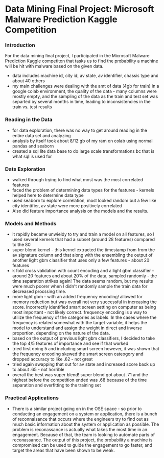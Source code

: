 # Data Mining Final Project: Microsoft Malware Prediction Kaggle Competition
### Introduction
For the data mining final project, I participated in the Microsoft Malware Prediction Kaggle competiton that tasks us to find the probability a machine will be hit with malware based on the given data. 
- data includes machine id, city id, av state, av identifier, chassis type and about 40 others
- my main challenges were dealing with the amt of data (4gb for train) in a google colab environment, the quality of the data - many columns were mostly empty, and the sampling of the data as the train and test set was separted by several months in time, leading to inconsistencies in the train vs. test results

### Reading in the Data
- for data exploration, there was no way to get around reading in the entire data set and analyzing
- analysis by itself took about  8/12 gb of my ram on colab using normal pandas and seaborn
- created a sql lite data base to do large scale transformations bc that is what sql is used for

### Data Exploration
- walked through trying to find what most was the most correlated features
- faced the problem of determining data types for the features - kernels helped here to determine data type
- used seaborn to explore correlation, most looked random but a few like city identifier, av state were more positively correlated
- Also did feature importance analysis on the models and the results.

### Models and Methods
- it rapidly became unwieldy to try and train a model on all features, so I used several kernels that had a subset (around 28 features) compared to the 80
- super blend kernel - this kernel extracted the timestamp from from the av signature column and that along with the ensembling the output of another light gbm classifier that uses only a few features - about 20 features
- k fold cross validation with count encoding and a light gbm classifier - around 20 features and about 20% of the data, sampled randomly - the time separation strikes again! The data seems random, but my results were much poorer when I didn't randomly sample the train data for decreased procssing time.
- more light gbm - with an added frequency encoding! allowed for memory reduction but was overall not very successful in increasing the score. Incorrectly identified smart screen setting on computer as being most important - not likely correct. frequency encoding is a way to utilize the frequency of the categories as labels. In the cases where the frequency is related somewhat with the target variable, it helps the model to understand and assign the weight in direct and inverse proportion, depending on the nature of the data.
- based on the output of previous light gbm classifiers, I decided to take the top 4/5 features of importance and see if that worked 
- tried first doing 5 and including smart screen however, it was shown that the frequency encoding skewed the smart screen cateogory and dropped accuracy to like .62 - not great
- tried again swapping that out for av state and increased score back up to about .65 - not horrible
- overall the best was super blend! super blend got about .71 and the highest before the competition ended was .68 because of the time separation and overfitting to the training set

### Practical Applications 
- There is a similar project going on in the OSE space - so prior to conducting an engagement on a system or application, there is a bunch of reconnaisance that occurs where the engineers try to find out as much basic information about the system or application as possible. The problem is reconassance is actually what takes the most time in an engagement. Because of that, the team is looking to automate parts of reconassance. The output of this project, the probability a machine is compromised can be used to guide the engagement to go faster, and target the areas that have been shown to be weak.

